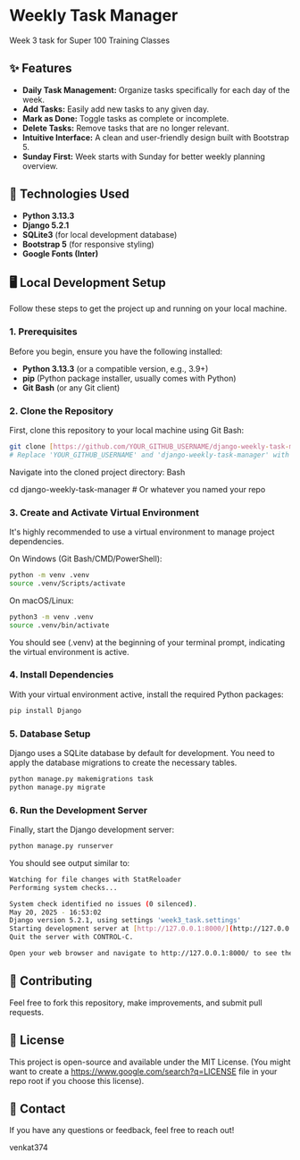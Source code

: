 # Weekly Task Manager

Week 3 task for Super 100 Training Classes

## ✨ Features

* **Daily Task Management:** Organize tasks specifically for each day of the week.
* **Add Tasks:** Easily add new tasks to any given day.
* **Mark as Done:** Toggle tasks as complete or incomplete.
* **Delete Tasks:** Remove tasks that are no longer relevant.
* **Intuitive Interface:** A clean and user-friendly design built with Bootstrap 5.
* **Sunday First:** Week starts with Sunday for better weekly planning overview.

## 🚀 Technologies Used

* **Python 3.13.3**
* **Django 5.2.1**
* **SQLite3** (for local development database)
* **Bootstrap 5** (for responsive styling)
* **Google Fonts (Inter)**

## 🖥️ Local Development Setup

Follow these steps to get the project up and running on your local machine.

### 1. Prerequisites

Before you begin, ensure you have the following installed:

* **Python 3.13.3** (or a compatible version, e.g., 3.9+)
* **pip** (Python package installer, usually comes with Python)
* **Git Bash** (or any Git client)

### 2. Clone the Repository

First, clone this repository to your local machine using Git Bash:

```bash
git clone [https://github.com/YOUR_GITHUB_USERNAME/django-weekly-task-manager.git](https://github.com/YOUR_GITHUB_USERNAME/django-weekly-task-manager.git)
# Replace 'YOUR_GITHUB_USERNAME' and 'django-weekly-task-manager' with your actual GitHub username and repository name.
```

Navigate into the cloned project directory:
Bash

cd django-weekly-task-manager # Or whatever you named your repo

### 3. Create and Activate Virtual Environment

It's highly recommended to use a virtual environment to manage project dependencies.

On Windows (Git Bash/CMD/PowerShell):
```bash
python -m venv .venv
source .venv/Scripts/activate
```

On macOS/Linux:
```bash
python3 -m venv .venv
source .venv/bin/activate
```

You should see (.venv) at the beginning of your terminal prompt, indicating the virtual environment is active.

### 4. Install Dependencies

With your virtual environment active, install the required Python packages:
```bash
pip install Django
```

### 5. Database Setup

Django uses a SQLite database by default for development. You need to apply the database migrations to create the necessary tables.
```bash
python manage.py makemigrations task
python manage.py migrate
```

### 6. Run the Development Server

Finally, start the Django development server:
```bash
python manage.py runserver
```
You should see output similar to:
```bash
Watching for file changes with StatReloader
Performing system checks...

System check identified no issues (0 silenced).
May 20, 2025 - 16:53:02
Django version 5.2.1, using settings 'week3_task.settings'
Starting development server at [http://127.0.0.1:8000/](http://127.0.0.1:8000/)
Quit the server with CONTROL-C.

Open your web browser and navigate to http://127.0.0.1:8000/ to see the application in action.
```

## 🤝 Contributing

Feel free to fork this repository, make improvements, and submit pull requests.

## 📄 License
This project is open-source and available under the MIT License. (You might want to create a https://www.google.com/search?q=LICENSE file in your repo root if you choose this license).

## 📧 Contact
If you have any questions or feedback, feel free to reach out!

venkat374
